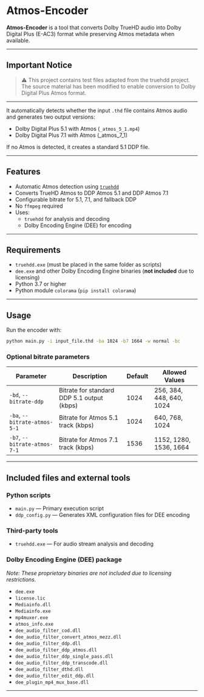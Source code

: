 # Atmos-Encoder

**Atmos-Encoder** is a tool that converts Dolby TrueHD audio into Dolby Digital Plus (E-AC3) format while preserving Atmos metadata when available.

---

## Important Notice

> ⚠️ This project contains test files adapted from the truehdd project. The source material has been modified to enable conversion to Dolby Digital Plus Atmos format.

---
It automatically detects whether the input `.thd` file contains Atmos audio and generates two output versions:  
- Dolby Digital Plus 5.1 with Atmos (`_atmos_5_1.mp4`)  
- Dolby Digital Plus 7.1 with Atmos (_atmos_7_1)

If no Atmos is detected, it creates a standard 5.1 DDP file.

---

## Features

- Automatic Atmos detection using [`truehdd`](https://github.com/truehdd/truehdd)  
- Converts TrueHD Atmos to DDP Atmos 5.1 and DDP Atmos 7.1  
- Configurable bitrate for 5.1, 7.1, and fallback DDP  
- No `ffmpeg` required  
- Uses:  
  - `truehdd` for analysis and decoding  
  - Dolby Encoding Engine (DEE) for encoding  

---

## Requirements

- `truehdd.exe` (must be placed in the same folder as scripts)  
- `dee.exe` and other Dolby Encoding Engine binaries (**not included** due to licensing)  
- Python 3.7 or higher  
- Python module `colorama` (`pip install colorama`)  

---

## Usage

Run the encoder with:

```bash
python main.py -i input_file.thd -ba 1024 -b7 1664 -w normal -bc
```

### Optional bitrate parameters

| Parameter                    | Description                                | Default | Allowed Values           |
| ---------------------------- | ------------------------------------------ | ------- | ------------------------ |
| `-bd`, `--bitrate-ddp`       | Bitrate for standard DDP 5.1 output (kbps) | 1024    | 256, 384, 448, 640, 1024 |
| `-ba`, `--bitrate-atmos-5-1` | Bitrate for Atmos 5.1 track (kbps)         | 1024    | 640, 768, 1024           |
| `-b7`, `--bitrate-atmos-7-1` | Bitrate for Atmos 7.1 track (kbps)         | 1536    | 1152, 1280, 1536, 1664   |

---

## Included files and external tools

### Python scripts

* `main.py` — Primary execution script
* `ddp_config.py` — Generates XML configuration files for DEE encoding

### Third-party tools

* `truehdd.exe` — For audio stream analysis and decoding

### Dolby Encoding Engine (DEE) package

*Note: These proprietary binaries are not included due to licensing restrictions.*

* `dee.exe`
* `license.lic`
* `Mediainfo.dll`
* `Mediainfo.exe`
* `mp4muxer.exe`
* `atmos_info.exe`
* `dee_audio_filter_cod.dll`
* `dee_audio_filter_convert_atmos_mezz.dll`
* `dee_audio_filter_ddp.dll`
* `dee_audio_filter_ddp_atmos.dll`
* `dee_audio_filter_ddp_single_pass.dll`
* `dee_audio_filter_ddp_transcode.dll`
* `dee_audio_filter_dthd.dll`
* `dee_audio_filter_edit_ddp.dll`
* `dee_plugin_mp4_mux_base.dll`

---
